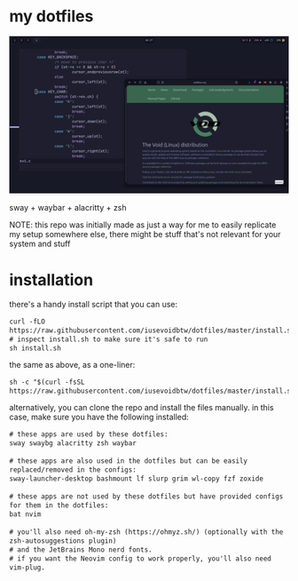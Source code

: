 # my dotfiles

![screenshot](screenshot.png)

sway + waybar + alacritty + zsh

NOTE: this repo was initially made as just a way for me to easily replicate my setup somewhere else, there might be stuff that's not relevant for your system and stuff

# installation

there's a handy install script that you can use:

```
curl -fLO https://raw.githubusercontent.com/iusevoidbtw/dotfiles/master/install.sh
# inspect install.sh to make sure it's safe to run
sh install.sh
```

the same as above, as a one-liner:

```
sh -c "$(curl -fsSL https://raw.githubusercontent.com/iusevoidbtw/dotfiles/master/install.sh)"
```

alternatively, you can clone the repo and install the files manually. in this case, make sure you have the following installed:

```
# these apps are used by these dotfiles:
sway swaybg alacritty zsh waybar

# these apps are also used in the dotfiles but can be easily replaced/removed in the configs:
sway-launcher-desktop bashmount lf slurp grim wl-copy fzf zoxide

# these apps are not used by these dotfiles but have provided configs for them in the dotfiles:
bat nvim

# you'll also need oh-my-zsh (https://ohmyz.sh/) (optionally with the zsh-autosuggestions plugin)
# and the JetBrains Mono nerd fonts.
# if you want the Neovim config to work properly, you'll also need vim-plug.
```
